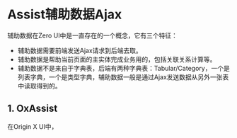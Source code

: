 # Assist辅助数据Ajax

辅助数据在Zero UI中是一直存在的一个概念，它有三个特征：

* 辅助数据需要前端发送Ajax请求到后端去取。
* 辅助数据是帮助当前页面的主实体完成业务用的，包括关联关系计算等。
* 辅助数据不是来自于字典表，后端有两种字典表：Tabular/Category，一个是列表字典，一个是类型字典，辅助数据一般是通过Ajax发送数据从另外一张表中读取得到的。

## 1. OxAssist

在Origin X UI中，



